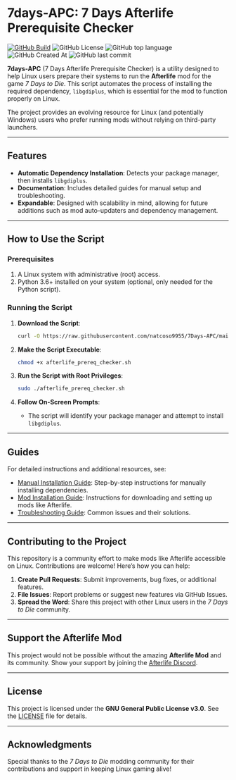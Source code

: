 
# 7days-APC: 7 Days Afterlife Prerequisite Checker
[![GitHub Build](https://github.com/gorcon/rcon-cli/workflows/build/badge.svg)](https://github.com/gorcon/rcon-cli/actions)
![GitHub License](https://img.shields.io/github/license/natcoso9955/7Days-APC)
![GitHub top language](https://img.shields.io/github/languages/top/natcoso9955/7Days-APC)
![GitHub Created At](https://img.shields.io/github/created-at/natcoso9955/7Days-APC)
![GitHub last commit](https://img.shields.io/github/last-commit/natcoso9955/7Days-APC)

**7days-APC** (7 Days Afterlife Prerequisite Checker) is a utility designed to help Linux users prepare their systems to run the **Afterlife** mod for the game *7 Days to Die*. This script automates the process of installing the required dependency, `libgdiplus`, which is essential for the mod to function properly on Linux.

The project provides an evolving resource for Linux (and potentially Windows) users who prefer running mods without relying on third-party launchers.

---

## Features

- **Automatic Dependency Installation**: Detects your package manager, then installs `libgdiplus`.
- **Documentation**: Includes detailed guides for manual setup and troubleshooting.
- **Expandable**: Designed with scalability in mind, allowing for future additions such as mod auto-updaters and dependency management.

---

## How to Use the Script

### Prerequisites

1. A Linux system with administrative (root) access.
2. Python 3.6+ installed on your system (optional, only needed for the Python script).

### Running the Script

1. **Download the Script**:
   ```bash
   curl -O https://raw.githubusercontent.com/natcoso9955/7Days-APC/main/afterlife_prereq_checker.sh
   ```

2. **Make the Script Executable**:
   ```bash
   chmod +x afterlife_prereq_checker.sh
   ```

3. **Run the Script with Root Privileges**:
   ```bash
   sudo ./afterlife_prereq_checker.sh
   ```

4. **Follow On-Screen Prompts**:
   - The script will identify your package manager and attempt to install `libgdiplus`.

---

## Guides

For detailed instructions and additional resources, see:

- [Manual Installation Guide](./guides/manual_installation.md): Step-by-step instructions for manually installing dependencies.
- [Mod Installation Guide](./guides/mod_installation.md): Instructions for downloading and setting up mods like Afterlife.
- [Troubleshooting Guide](./guides/troubleshooting.md): Common issues and their solutions.

---

## Contributing to the Project

This repository is a community effort to make mods like Afterlife accessible on Linux. Contributions are welcome! Here’s how you can help:

1. **Create Pull Requests**: Submit improvements, bug fixes, or additional features.
2. **File Issues**: Report problems or suggest new features via GitHub Issues.
3. **Spread the Word**: Share this project with other Linux users in the *7 Days to Die* community.

---

## Support the Afterlife Mod

This project would not be possible without the amazing **Afterlife Mod** and its community. Show your support by joining the [Afterlife Discord](https://discord.gg/2cfHGJQhBR).

---

## License

This project is licensed under the **GNU General Public License v3.0**. See the [LICENSE](LICENSE) file for details.

---

## Acknowledgments

Special thanks to the *7 Days to Die* modding community for their contributions and support in keeping Linux gaming alive!
